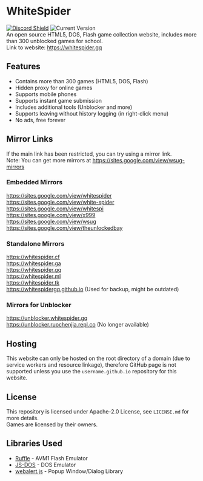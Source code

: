 # WhiteSpider
<a href="https://discord.gg/MWCNr2ANEz" target="_blank">![Discord Shield](https://discordapp.com/api/guilds/998658232207814667/widget.png?style=shield)</a> ![Current Version](https://img.shields.io/github/manifest-json/v/ruochenjia/whitespider) <br/>
An open source HTML5, DOS, Flash game collection website, includes more than 300 unblocked games for school. <br />
Link to website: https://whitespider.gq

## Features
 - Contains more than 300 games (HTML5, DOS, Flash)
 - Hidden proxy for online games
 - Supports mobile phones
 - Supports instant game submission
 - Includes additional tools (Unblocker and more)
 - Supports leaving without history logging (in right-click menu)
 - No ads, free forever

## Mirror Links
If the main link has been restricted, you can try using a mirror link. <br />
Note: You can get more mirrors at https://sites.google.com/view/wsug-mirrors

### Embedded Mirrors
https://sites.google.com/view/whitespider <br />
https://sites.google.com/view/white-spider <br />
https://sites.google.com/view/whitespi <br />
https://sites.google.com/view/x999 <br />
https://sites.google.com/view/wsug <br />
https://sites.google.com/view/theunlockedbay <br />

### Standalone Mirrors
https://whitespider.cf <br />
https://whitespider.ga <br />
https://whitespider.gq <br />
https://whitespider.ml <br />
https://whitespider.tk <br />
https://whitespidergq.github.io (Used for backup, might be outdated) <br />

### Mirrors for Unblocker
https://unblocker.whitespider.gq <br />
https://unblocker.ruochenjia.repl.co (No longer available) <br />

## Hosting
This website can only be hosted on the root directory of a domain (due to service workers and resource linkage), therefore GitHub page is not supported unless you use the `username.github.io` repository for this website.

## License
This repository is licensed under Apache-2.0 License, see `LICENSE.md` for more details. <br />
Games are licensed by their owners.

## Libraries Used
 - <a href="https://ruffle.rs" target="_blank">Ruffle</a> - AVM1 Flash Emulator
 - <a href="https://js-dos.com" target="_blank">JS-DOS</a> - DOS Emulator
 - <a href="https://github.com/ruochenjia/webalert" target="_blank">webalert.js</a> - Popup Window/Dialog Library
